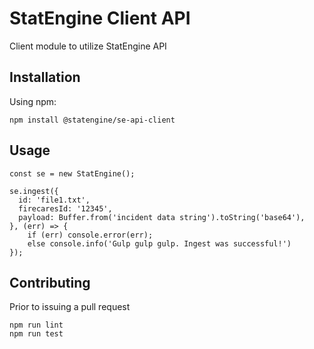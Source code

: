 # StatEngine Client API

Client module to utilize StatEngine API

## Installation

Using npm:
```
npm install @statengine/se-api-client
```

## Usage
```
const se = new StatEngine();

se.ingest({
  id: 'file1.txt',
  firecaresId: '12345',
  payload: Buffer.from('incident data string').toString('base64'),
}, (err) => {
    if (err) console.error(err);
    else console.info('Gulp gulp gulp. Ingest was successful!')
});
```
## Contributing
Prior to issuing a pull request
```
npm run lint
npm run test
```
